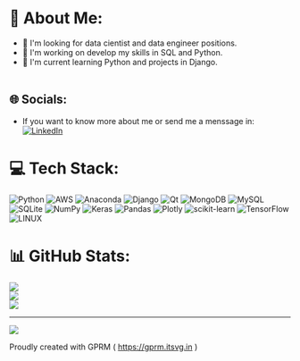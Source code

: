 # 💫 About Me:
- 🔭 I'm looking for data cientist and data engineer positions.<br>
- 🤔 I'm working on develop my skills in SQL and Python.
- 🌱 I'm current learning Python and projects in Django.<br><br>


## 🌐 Socials:
- If you want to know more about me or send me a menssage in:
[![LinkedIn](https://img.shields.io/badge/LinkedIn-%230077B5.svg?logo=linkedin&logoColor=white)](https://linkedin.com/in/https://www.linkedin.com/in/hugo-mm-junior/) 

# 💻 Tech Stack:
![Python](https://img.shields.io/badge/python-3670A0?style=for-the-badge&logo=python&logoColor=ffdd54) ![AWS](https://img.shields.io/badge/AWS-%23FF9900.svg?style=for-the-badge&logo=amazon-aws&logoColor=white) ![Anaconda](https://img.shields.io/badge/Anaconda-%2344A833.svg?style=for-the-badge&logo=anaconda&logoColor=white) ![Django](https://img.shields.io/badge/django-%23092E20.svg?style=for-the-badge&logo=django&logoColor=white) ![Qt](https://img.shields.io/badge/Qt-%23217346.svg?style=for-the-badge&logo=Qt&logoColor=white) ![MongoDB](https://img.shields.io/badge/MongoDB-%234ea94b.svg?style=for-the-badge&logo=mongodb&logoColor=white) ![MySQL](https://img.shields.io/badge/mysql-%2300f.svg?style=for-the-badge&logo=mysql&logoColor=white) ![SQLite](https://img.shields.io/badge/sqlite-%2307405e.svg?style=for-the-badge&logo=sqlite&logoColor=white) ![NumPy](https://img.shields.io/badge/numpy-%23013243.svg?style=for-the-badge&logo=numpy&logoColor=white) ![Keras](https://img.shields.io/badge/Keras-%23D00000.svg?style=for-the-badge&logo=Keras&logoColor=white) ![Pandas](https://img.shields.io/badge/pandas-%23150458.svg?style=for-the-badge&logo=pandas&logoColor=white) ![Plotly](https://img.shields.io/badge/Plotly-%233F4F75.svg?style=for-the-badge&logo=plotly&logoColor=white) ![scikit-learn](https://img.shields.io/badge/scikit--learn-%23F7931E.svg?style=for-the-badge&logo=scikit-learn&logoColor=white) ![TensorFlow](https://img.shields.io/badge/TensorFlow-%23FF6F00.svg?style=for-the-badge&logo=TensorFlow&logoColor=white) ![LINUX](https://img.shields.io/badge/Linux-FCC624?style=for-the-badge&logo=linux&logoColor=black)
# 📊 GitHub Stats:
![](https://github-readme-stats.vercel.app/api?username=Hugo-magalhaes&theme=dark&hide_border=false&include_all_commits=true&count_private=false)<br/>
![](https://github-readme-streak-stats.herokuapp.com/?user=Hugo-magalhaes&theme=dark&hide_border=false)<br/>
![](https://github-readme-stats.vercel.app/api/top-langs/?username=Hugo-magalhaes&theme=dark&hide_border=false&include_all_commits=true&count_private=false&layout=compact)

---
[![](https://visitcount.itsvg.in/api?id=Hugo-magalhaes&icon=0&color=0)](https://visitcount.itsvg.in)

 Proudly created with GPRM ( https://gprm.itsvg.in ) 

<!--  I’m currently working on ...
**  I’m currently learning ...
** 👯 I’m looking to collaborate on ...
**  I’m looking for help with ...
**  Ask me about ...
** 📫 How to reach me: ...
** 😄 Pronouns: ...
** ⚡ Fun fact: ... -->

